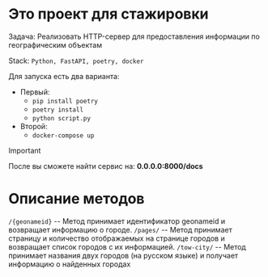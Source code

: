 # Это проект для стажировки
Задача: Реализовать HTTP-сервер для предоставления информации по географическим объектам

Stack: `Python, FastAPI, poetry, docker`

Для запуска есть два варианта:
* Первый:
    - `pip install poetry`
    - `poetry install`
    - `python script.py`
* Второй:
    - `docker-compose up`

>[!IMPORTANT]
> После вы сможете найти сервис на: **0.0.0.0:8000/docs**

# Описание методов
`/{geonameid}` -- Метод принимает идентификатор geonameid и возвращает информацию о городе.
`/pages/` -- Метод принимает страницу и количество отображаемых на странице городов и возвращает список городов с их информацией.
`/tow-city/` -- Метод принимает названия двух городов (на русском языке) и получает информацию о найденных городах
